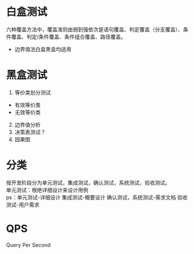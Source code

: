 # 白盒测试  
六种覆盖方法中，覆盖准则由弱到强依次是语句覆盖、判定覆盖（分支覆盖）、条件覆盖、判定/条件覆盖、条件组合覆盖、路径覆盖。  
* 边界值法白盒黑盒均适用  

# 黑盒测试
1. 等价类划分测试
* 有效等价类
* 无效等价类
2. 边界值分析
3. 决策表测试？
4. 因果图

# 分类  
按开发阶段分为单元测试，集成测试，确认测试，系统测试，验收测试。  
单元测试：根绝详细设计来设计用例  
ps：单元测试-详细设计 集成测试-概要设计 确认测试，系统测试-需求文档 验收测试-用户需求  
# QPS
Query Per Second  
